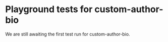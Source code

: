 # Playground tests for custom-author-bio
We are still awaiting the first test run for custom-author-bio.
